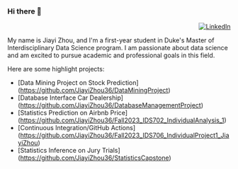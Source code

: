 ### Hi there 👋
<div align="right"> 

  [![LinkedIn](https://img.shields.io/badge/linkedin-%230077B5.svg?style=for-the-badge&logo=linkedin&logoColor=white)](https://www.linkedin.com/in/jiayi-zhou-0b6805197/)

</div>
My name is Jiayi Zhou, and I'm a first-year student in Duke's Master of Interdisciplinary Data Science program. I am passionate about data science and am excited to pursue academic and professional goals in this field.

Here are some highlight projects:
* [Data Mining Project on Stock Prediction] (https://github.com/JiayiZhou36/DataMiningProject)
* [Database Interface Car Dealership] (https://github.com/JiayiZhou36/DatabaseManagementProject)
* [Statistics Prediction on Airbnb Price] (https://github.com/JiayiZhou36/Fall2023_IDS702_IndividualAnalysis_1)
* [Continuous Integration/GitHub Actions] (https://github.com/JiayiZhou36/Fall2023_IDS706_IndividualProject1_JiayiZhou)
* [Statistics Inference on Jury Trials] (https://github.com/JiayiZhou36/StatisticsCapstone)
<!--
**JiayiZhou36/JiayiZhou36** is a ✨ _special_ ✨ repository because its `README.md` (this file) appears on your GitHub profile.

Here are some ideas to get you started:

- 🔭 I’m currently working on ...
- 🌱 I’m currently learning ...
- 👯 I’m looking to collaborate on ...
- 🤔 I’m looking for help with ...
- 💬 Ask me about ...
- 📫 How to reach me: ...
- 😄 Pronouns: ...
- ⚡ Fun fact: ...
-->
